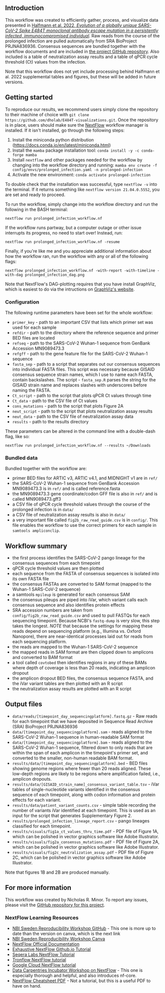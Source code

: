 ## Introduction

This workflow was created to efficiently gather, process, and visualize data presented in [Halfmann et al. 2022, _Evolution of a globally unique SARS-CoV-2 Spike E484T monoclonal antibody escape mutation in a persistently infected, immunocompromised individual_](https://www.medrxiv.org/content/10.1101/2022.04.11.22272784v1). Raw reads from the course of the prolonged infection are pulled automatically from SRA BioProject PRJNA836936. Consensus sequences are bundled together with the workflow documents and are included in [the project GitHub repository](https://github.com/dholab/E484T-visualizations/tree/main). Also included is a table of neutralization assay results and a table of qPCR cycle threshold (Ct) values from the infection.

Note that this workflow does not yet include processing behind Halfmann et al. 2022 supplemental tables and figures, but these will be added in future versions.

## Getting started

To reproduce our results, we recommend users simply clone the repository to their machine of choice with `git clone https://github.com/dholab/E484T-visualizations.git`. Once the repository is in place, users should make sure the [NextFlow](https://www.nextflow.io/) workflow manager is installed. If it isn't installed, go through the following steps:

1. Install the miniconda python distribution (https://docs.conda.io/en/latest/miniconda.html)
2. Install the `mamba` package installation tool:
   `conda install -y -c conda-forge mamba`
3. Install `nextflow` and other packages needed for the workflow by changing into the workflow directory and running:
   ` mamba env create -f config/envs/prolonged_infection.yaml -n prolonged-infection `
4. Activate the new environment:
   ` conda activate prolonged-infection `

To double check that the installation was successful, type `nextflow -v` into the terminal. If it returns something like `nextflow version 21.04.0.5552`, you are set and ready to proceed.

To run the workflow, simply change into the workflow directory and run the following in the BASH terminal:

```
nextflow run prolonged_infection_workflow.nf
```

If the workflow runs partway, but a computer outage or other issue interrupts its progress, no need to start over! Instead, run:

```
nextflow run prolonged_infection_workflow.nf -resume
```

Finally, if you're like me and you appreciate additional information about how the workflow ran, run the workflow with any or all of the following flags:

```
nextflow prolonged_infection_workflow.nf -with-report -with-timeline -with-dag prolonged_infection_dag.png
```

Note that NextFlow's DAG-plotting requires that you have install GraphViz, which is easiest to do via the intructions on [GraphViz's website](https://graphviz.org/download/).

### Configuration

The following runtime parameters have been set for the whole workflow:

- `primer_key` - path to an important CSV that lists which primer set was used for each sample
- `refdir` - path to the directory where the reference sequence and primer BED files are located
- `refseq` - path to the SARS-CoV-2 Wuhan-1 sequence from GenBank Accession MN9089473.3
- `refgff` - path to the gene feature file for the SARS-CoV-2 Wuhan-1 sequence
- `fasta_sep` - path to a script that separates out our consensus sequences into individual FASTA files. This script was necessary because GISAID consensus sequence strain names, which I use to name each FASTA, contain backslashes. The script - `fasta_sep.R` parses the string for the GISAID strain name and replaces slashes with underscores before naming the FASTA.
- `Ct_script` - path to the script that plots qPCR Ct values through time
- `Ct_data` - path to the CSV file of Ct values
- `cons_mutations` - path to the script that plots Figure 2A
- `neut_script` - path to the script that plots neutralization assay results
- `neut_data` - path to the CSV file of neutralization assay data
- `results` - path to the results directory

These parameters can be altered in the command line with a double-dash flag, like so:

```
nextflow run prolonged_infection_workflow.nf --results ~/Downloads
```

### Bundled data

Bundled together with the workflow are:

- primer BED files for ARTIC v3, ARTIC v4.1, and MIDNIGHT v1 are in `ref/`
- the SARS-CoV-2 Wuhan-1 sequence from GenBank Accession MN9089473.3 is in `ref/` and is called reference.fasta
- the MN9089473.3 gene coordinate/codon GFF file is also in `ref/` and is called MN9089473.gff3
- a CSV file of qPCR cycle threshold values through the course of the prolonged infection is in `data/`
- a CSV file of neutralization assay results is also in `data/`
- a very important file called `fig2b_raw_read_guide.csv` is in `config/`. This file enables the workflow to use the correct primers for each sample in `samtools ampliconclip`.

## Workflow summary

- the first process identifies the SARS-CoV-2 pango lineage for the consensus sequences from each timepoint
- qPCR cycle threshold values are then plotted
- each sequence from the FASTA of consensus sequences is isolated into its own FASTA file
- the consensus FASTAs are converted to SAM format (mapped to the Wuhan-1 SARS-CoV-2 sequence)
- a samtools `mpileup` is generated for each consensus SAM
- the consensus pileups are piped into iVar, which variant calls each consensus sequence and also identifies protein effects
- SRA accession numbers are taken from `config/fig2b_raw_read_guide.csv` and used to pull FASTQs for each sequencing timepoint. Because NCBI's `fastq-dump` is very slow, this step takes the longest. _NOTE_ that because the settings for mapping these reads depend on sequencing platform (e.g., Illumina vs. Oxford Nanopore), there are near-identical processes laid out for reads from each sequencing platform.
- the reads are mapped to the Wuhan-1 SARS-CoV-2 sequence
- the mapped reads in SAM format are then clipped down to amplicons and converted to BAM format
- a tool called `covtobed` then identifies regions in any of these BAMs where depth of coverage is less than 20 reads, indicating an amplicon dropout
- the amplicon dropout BED files, the consensus sequence FASTA, and the iVar variant tables are then plotted with an R script
- the neutralization assay results are plotted with an R script

## Output files

- `data/reads/[timepoint_day_sequencingplatform].fastq.gz` - Raw reads for each timepoint that we have deposited in Sequence Read Archive (SRA) BioProject PRJNA836936
- `data/[timepoint_day_sequencingplatform].sam` - reads aligned to the SARS-CoV-2 Wuhan-1 sequence in human-readable SAM format
- `data/[timepoint_day_sequencingplatform].bam` - reads aligned to the SARS-CoV-2 Wuhan-1 sequence, filtered down to only reads that are within the span of each amplicon in the timepoint's primer set, and converted to the smaller, non-human readable BAM format.
- `results/data/[timepoint_day_sequencingplatform].bed` - BED files showing genome regions where fewer than 20 reads aligned. These low-depth regions are likely to be regions where amplification failed, i.e., amplicon dropouts.
- `results/data/[GISAID_strain_name]_consensus_variant_table.tsv` - iVar tables of single-nucleotide variants identified in the consensus sequence of each timepoint, along with codon information and protein effects for each variant.
- `results/data/patient_variant_counts.csv` - simple table recording the number of variants iVar identified at each timepoint. This is used as an input for the script that generates Supplementary Figure 2.
- `results/prolonged_infection_lineage_report.csv` - pango lineages classified for each timepoint.
- `results/visuals/fig1a_ct_values_thru_time.pdf` - PDF file of Figure 1A, which can be polished in vector graphics software like Adobe Illustrator.
- `results/visuals/fig2a_consensus_mutations.pdf` - PDF file of Figure 2A, which can be polished in vector graphics software like Adobe Illustrator.
- `results/visuals/fig2c_neutralization_assay.pdf` - PDF file of Figure 2C, which can be polished in vector graphics software like Adobe Illustrator.

Note that figures 1B and 2B are produced manually.

## For more information

This workflow was created by Nicholas R. Minor. To report any issues, please visit the [GitHub repository for this project](https://github.com/dholab/E484T-visualizations/tree/main).

### NextFlow Learning Resources

- [NBI Sweden Reproducibility Workshop GitHub](https://github.com/NBISweden/workshop-reproducible-research/tree/main/pages/nextflow) - This one is more up to date than the version on canva, which is the next link
- [NBI Sweden Reproducibility Workshop Canva](https://uppsala.instructure.com/courses/51980/pages/nextflow-1-introduction?module_item_id=328997)
- [NextFlow Official Documentation](https://www.nextflow.io/docs/latest/index.html)
- [Exhaustive NextFlow Github.io Tutorial](https://nextflow-io.github.io/patterns/index.html#_basic_patterns)
- [Seqera Labs NextFlow Tutorial](https://training.seqera.io/)
- [Tronflow NextFlow tutorial](https://tronflow-docs.readthedocs.io/en/latest/02_tutorial.html)
- [Google Cloud NextFlow tutorial](https://cloud.google.com/life-sciences/docs/tutorials/nextflow)
- [Data Carpentries Incubator Workshop on NextFlow](https://carpentries-incubator.github.io/workflows-nextflow/index.html) - This one is especially thorough and helpful, and also introduces nf-core.
- [NextFlow Cheatsheet PDF](https://github.com/danrlu/Nextflow_cheatsheet/blob/main/nextflow_cheatsheet.pdf) - Not a tutorial, but this is a useful PDF to have on hand.
